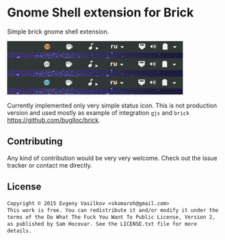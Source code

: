 # Gnome Shell extension for Brick
Simple brick gnome shell extension.

![preview](/preview.png?raw=true)

Currently implemented only very simple status icon.
This is not production version and used mostly as example of integration `gjs` and `brick` https://github.com/buglloc/brick.

##  Contributing

Any kind of contribution would be very very welcome. Check out the issue tracker or contact me directly.

## License

```
Copyright © 2015 Evgeny Vasilkov <skomaroh@gmail.com>
This work is free. You can redistribute it and/or modify it under the
terms of the Do What The Fuck You Want To Public License, Version 2,
as published by Sam Hocevar. See the LICENSE.txt file for more details.
```
